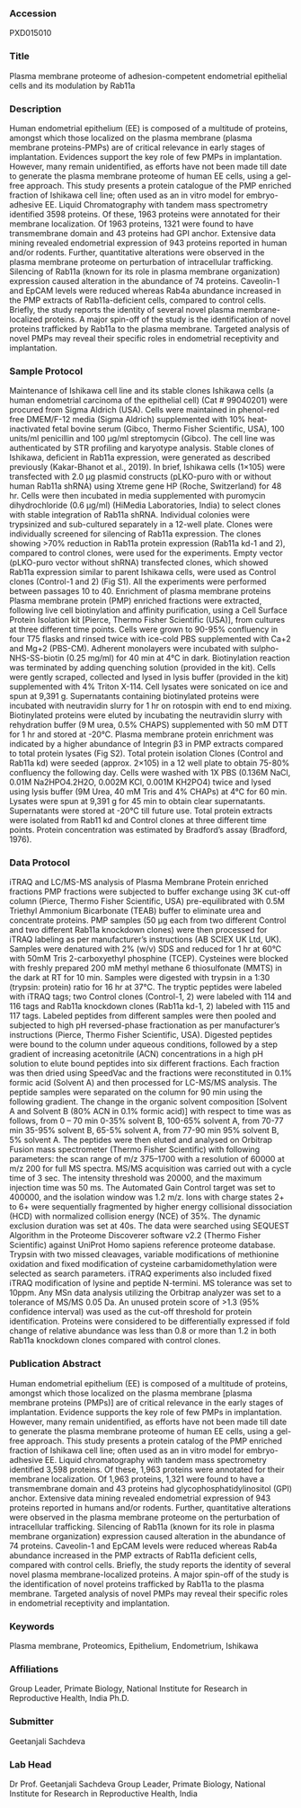 ### Accession
PXD015010

### Title
Plasma membrane proteome of adhesion-competent endometrial epithelial cells and its modulation by Rab11a

### Description
Human endometrial epithelium (EE) is composed of a multitude of proteins, amongst which those localized on the plasma membrane (plasma membrane proteins-PMPs) are of critical relevance in early stages of implantation. Evidences support the key role of few PMPs in implantation. However, many remain unidentified, as efforts have not been made till date to generate the plasma membrane proteome of human EE cells, using a gel-free approach. This study presents a protein catalogue of the PMP enriched fraction of Ishikawa cell line; often used as an in vitro model for embryo-adhesive EE. Liquid Chromatography with tandem mass spectrometry identified 3598 proteins. Of these, 1963 proteins were annotated for their membrane localization. Of 1963 proteins, 1321 were found to have transmembrane domain and 43 proteins had GPI anchor. Extensive data mining revealed endometrial expression of 943 proteins reported in human and/or rodents. Further, quantitative alterations were observed in the plasma membrane proteome on perturbation of intracellular trafficking. Silencing of Rab11a (known for its role in plasma membrane organization) expression caused alteration in the abundance of 74 proteins. Caveolin-1 and EpCAM levels were reduced whereas Rab4a abundance increased in the PMP extracts of Rab11a-deficient cells, compared to control cells. Briefly, the study reports the identity of several novel plasma membrane-localized proteins. A major spin-off of the study is the identification of novel proteins trafficked by Rab11a to the plasma membrane. Targeted analysis of novel PMPs may reveal their specific roles in endometrial receptivity and implantation.

### Sample Protocol
Maintenance of Ishikawa cell line and its stable clones Ishikawa cells (a human endometrial carcinoma of the epithelial cell) (Cat # 99040201) were procured from Sigma Aldrich (USA). Cells were maintained in phenol-red free DMEM/F-12 media (Sigma Aldrich) supplemented with 10% heat-inactivated fetal bovine serum (Gibco, Thermo Fisher Scientific, USA), 100 units/ml penicillin and 100 µg/ml streptomycin (Gibco). The cell line was authenticated by STR profiling and karyotype analysis.  Stable clones of Ishikawa, deficient in Rab11a expression, were generated as described previously (Kakar-Bhanot et al., 2019). In brief, Ishikawa cells (1×105) were transfected with 2.0 μg plasmid constructs (pLKO-puro with or without human Rab11a shRNA) using Xtreme gene HP (Roche, Switzerland) for 48 hr. Cells were then incubated in media supplemented with puromycin dihydrochloride (0.6 μg/ml) (HiMedia Laboratories, India) to select clones with stable integration of Rab11a shRNA. Individual colonies were trypsinized and sub-cultured separately in a 12-well plate. Clones were individually screened for silencing of Rab11a expression. The clones showing >70% reduction in Rab11a protein expression (Rab11a kd-1 and 2), compared to control clones, were used for the experiments. Empty vector (pLKO-puro vector without shRNA) transfected clones, which showed Rab11a expression similar to parent Ishikawa cells, were used as Control clones (Control-1 and 2) (Fig S1). All the experiments were performed between passages 10 to 40.  Enrichment of plasma membrane proteins Plasma membrane protein (PMP) enriched fractions were extracted, following live cell biotinylation and affinity purification, using a Cell Surface Protein Isolation kit [Pierce, Thermo Fisher Scientific (USA)], from cultures at three different time points. Cells were grown to 90-95% confluency in four T75 flasks and rinsed twice with ice-cold PBS supplemented with Ca+2 and Mg+2 (PBS-CM). Adherent monolayers were incubated with sulpho-NHS-SS-biotin (0.25 mg/ml) for 40 min at 4°C in dark. Biotinylation reaction was terminated by adding quenching solution (provided in the kit). Cells were gently scraped, collected and lysed in lysis buffer (provided in the kit) supplemented with 4% Triton X-114. Cell lysates were sonicated on ice and spun at 9,391 g. Supernatants containing biotinylated proteins were incubated with neutravidin slurry for 1 hr on rotospin with end to end mixing. Biotinylated proteins were eluted by incubating the neutravidin slurry with rehydration buffer (9 M urea, 0.5% CHAPS) supplemented with 50 mM DTT for 1 hr and stored at -20°C. Plasma membrane protein enrichment was indicated by a higher abundance of Integrin β3 in PMP extracts compared to total protein lysates (Fig S2). Total protein isolation Clones (Control and Rab11a kd) were seeded (approx. 2×105) in a 12 well plate to obtain 75-80% confluency the following day. Cells were washed with 1X PBS (0.136M NaCl, 0.01M Na2HPO4.2H2O, 0.002M KCl, 0.001M KH2PO4) twice and lysed using lysis buffer (9M Urea, 40 mM Tris and 4% CHAPs) at 4°C for 60 min. Lysates were spun at 9,391 g for 45 min to obtain clear supernatants. Supernatants were stored at -20°C till future use. Total protein extracts were isolated from Rab11 kd and Control clones at three different time points. Protein concentration was estimated by Bradford’s assay (Bradford, 1976).

### Data Protocol
iTRAQ and LC/MS-MS analysis of Plasma Membrane Protein enriched fractions PMP fractions were subjected to buffer exchange using 3K cut-off column (Pierce, Thermo Fisher Scientific, USA) pre-equilibrated with 0.5M Triethyl Ammonium Bicarbonate (TEAB) buffer to eliminate urea and concentrate proteins. PMP samples (50 µg each from two different Control and two different Rab11a knockdown clones) were then processed for iTRAQ labeling as per manufacturer’s instructions (AB SCIEX UK Ltd, UK). Samples were denatured with 2% (w/v) SDS and reduced for 1 hr at 60°C with 50mM Tris 2-carboxyethyl phosphine (TCEP). Cysteines were blocked with freshly prepared 200 mM methyl methane 6 thiosulfonate (MMTS) in the dark at RT for 10 min. Samples were digested with trypsin in a 1:30 (trypsin: protein) ratio for 16 hr at 37°C. The tryptic peptides were labeled with iTRAQ tags; two Control clones (Control-1, 2) were labeled with 114 and 116 tags and Rab11a knockdown clones (Rab11a kd-1, 2) labeled with 115 and 117 tags. Labeled peptides from different samples were then pooled and subjected to high pH reversed-phase fractionation as per manufacturer’s instructions (Pierce, Thermo Fisher Scientific, USA). Digested peptides were bound to the column under aqueous conditions, followed by a step gradient of increasing acetonitrile (ACN) concentrations in a high pH solution to elute bound peptides into six different fractions. Each fraction was then dried using SpeedVac and the fractions were reconstituted in 0.1% formic acid (Solvent A) and then processed for LC-MS/MS analysis. The peptide samples were separated on the column for 90 min using the following gradient. The change in the organic solvent composition [Solvent A and Solvent B (80% ACN in 0.1% formic acid)] with respect to time was as follows, from 0 – 70 min 0-35% solvent B, 100-65% solvent A, from 70-77 min 35-95% solvent B, 65-5% solvent A, from 77-90 min 95% solvent B, 5% solvent A. The peptides were then eluted and analysed on Orbitrap Fusion mass spectrometer (Thermo Fisher Scientific) with following parameters: the scan range of m/z 375–1700 with a resolution of 60000 at m/z 200 for full MS spectra. MS/MS acquisition was carried out with a cycle time of 3 sec. The intensity threshold was 20000, and the maximum injection time was 50 ms. The Automated Gain Control target was set to 400000, and the isolation window was 1.2 m/z. Ions with charge states 2+ to 6+ were sequentially fragmented by higher energy collisional dissociation (HCD) with normalized collision energy (NCE) of 35%. The dynamic exclusion duration was set at 40s. The data were searched using SEQUEST Algorithm in the Proteome Discoverer software v2.2 (Thermo Fisher Scientific) against UniProt Homo sapiens reference proteome database. Trypsin with two missed cleavages, variable modifications of methionine oxidation and fixed modification of cysteine carbamidomethylation were selected as search parameters. iTRAQ experiments also included fixed iTRAQ modification of lysine and peptide N-termini. MS tolerance was set to 10ppm. Any MSn data analysis utilizing the Orbitrap analyzer was set to a tolerance of MS/MS 0.05 Da. An unused protein score of >1.3 (95% confidence interval) was used as the cut-off threshold for protein identification. Proteins were considered to be differentially expressed if fold change of relative abundance was less than 0.8 or more than 1.2 in both Rab11a knockdown clones compared with control clones.

### Publication Abstract
Human endometrial epithelium (EE) is composed of a multitude of proteins, amongst which those localized on the plasma membrane [plasma membrane proteins (PMPs)] are of critical relevance in the early stages of implantation. Evidence supports the key role of&#xa0;few PMPs in implantation. However, many remain unidentified, as efforts have not been made till date to generate the plasma membrane proteome of human EE cells, using a gel-free approach. This study presents a protein catalog of the PMP enriched fraction of Ishikawa cell line; often used as an in vitro model for embryo-adhesive EE. Liquid chromatography with tandem mass spectrometry identified 3,598 proteins. Of these, 1,963 proteins were annotated for their membrane localization. Of 1,963 proteins, 1,321 were found to have a transmembrane domain and 43 proteins had glycophosphatidylinositol (GPI) anchor. Extensive data mining revealed endometrial expression of 943 proteins reported in humans and/or rodents. Further, quantitative alterations were observed in the plasma membrane proteome on the perturbation of intracellular trafficking. Silencing of Rab11a (known for its role in plasma membrane organization) expression caused alteration in the abundance of 74 proteins. Caveolin-1 and EpCAM levels were reduced whereas Rab4a abundance increased in the PMP extracts of Rab11a deficient cells, compared with control cells. Briefly, the study reports the identity of several novel plasma membrane-localized proteins. A major spin-off of the study is the identification of novel proteins trafficked by Rab11a to the plasma membrane. Targeted analysis of novel PMPs may reveal their specific roles in endometrial receptivity and implantation.

### Keywords
Plasma membrane, Proteomics, Epithelium, Endometrium, Ishikawa

### Affiliations
Group Leader, Primate Biology, National Institute for Research in Reproductive Health, India
Ph.D.

### Submitter
Geetanjali  Sachdeva

### Lab Head
Dr Prof. Geetanjali Sachdeva
Group Leader, Primate Biology, National Institute for Research in Reproductive Health, India


